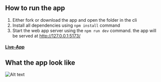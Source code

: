 ## How to run the app
1. Either fork or download the app and open the folder in the cli
2. Install all dependencies using `npm install` command
3. Start the web app server using the `npm run dev` command. the app will be served at http://127.0.0.1:5173/

#### [Live-App](https://organic-food-rohan.netlify.app/)


## What the app look like
![Alt text](https://github.com/rohan-sorkar/organic-food-figma-to-react/blob/master/src/assets/images/Homepage.jpg)